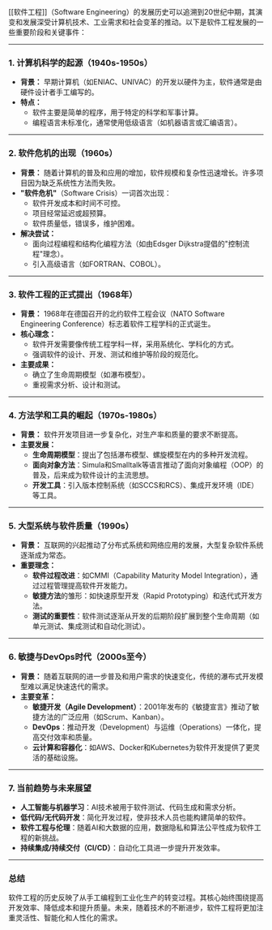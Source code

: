 [[软件工程]]（Software Engineering）的发展历史可以追溯到20世纪中期，其演变和发展深受计算机技术、工业需求和社会变革的推动。以下是软件工程发展的一些重要阶段和关键事件：

---

### **1. 计算机科学的起源（1940s-1950s）**

- **背景：** 早期计算机（如ENIAC、UNIVAC）的开发以硬件为主，软件通常是由硬件设计者手工编写的。
- **特点：**
    - 软件主要是简单的程序，用于特定的科学和军事计算。
    - 编程语言未标准化，通常使用低级语言（如机器语言或汇编语言）。

---

### **2. 软件危机的出现（1960s）**

- **背景：** 随着计算机的普及和应用的增加，软件规模和复杂性迅速增长。许多项目因为缺乏系统性方法而失败。
- **"软件危机"**（Software Crisis）一词首次出现：
    - 软件开发成本和时间不可控。
    - 项目经常延迟或超预算。
    - 软件质量低，错误多，维护困难。
- **解决尝试：**
    - 面向过程编程和结构化编程方法（如由Edsger Dijkstra提倡的"控制流程"理念）。
    - 引入高级语言（如FORTRAN、COBOL）。

---

### **3. 软件工程的正式提出（1968年）**

- **背景：** 1968年在德国召开的北约软件工程会议（NATO Software Engineering Conference）标志着软件工程学科的正式诞生。
- **核心理念：**
    - 软件开发需要像传统工程学科一样，采用系统化、学科化的方式。
    - 强调软件的设计、开发、测试和维护等阶段的规范化。
- **主要成果：**
    - 确立了生命周期模型（如瀑布模型）。
    - 重视需求分析、设计和测试。

---

### **4. 方法学和工具的崛起（1970s-1980s）**

- **背景：** 软件开发项目进一步复杂化，对生产率和质量的要求不断提高。
- **主要发展：**
    - **生命周期模型**：提出了包括瀑布模型、螺旋模型在内的多种开发流程。
    - **面向对象方法**：Simula和Smalltalk等语言推动了面向对象编程（OOP）的普及，后来成为软件设计的主流思想。
    - **开发工具**：引入版本控制系统（如SCCS和RCS）、集成开发环境（IDE）等工具。

---

### **5. 大型系统与软件质量（1990s）**

- **背景：** 互联网的兴起推动了分布式系统和网络应用的发展，大型复杂软件系统逐渐成为常态。
- **重要理念：**
    - **软件过程改进**：如CMMI（Capability Maturity Model Integration），通过过程管理提高软件开发能力。
    - **敏捷方法**的雏形：如快速原型开发（Rapid Prototyping）和迭代式开发方法。
    - **测试的重要性**：软件测试逐渐从开发的后期阶段扩展到整个生命周期（如单元测试、集成测试和自动化测试）。

---

### **6. 敏捷与DevOps时代（2000s至今）**

- **背景：** 随着互联网的进一步普及和用户需求的快速变化，传统的瀑布式开发模型难以满足快速迭代的需求。
- **主要变革：**
    - **敏捷开发（Agile Development）**：2001年发布的《敏捷宣言》推动了敏捷方法的广泛应用（如Scrum、Kanban）。
    - **DevOps**：推动开发（Development）与运维（Operations）一体化，提高交付效率和质量。
    - **云计算和容器化**：如AWS、Docker和Kubernetes为软件开发提供了更灵活的基础设施。

---

### **7. 当前趋势与未来展望**

- **人工智能与机器学习**：AI技术被用于软件测试、代码生成和需求分析。
- **低代码/无代码开发**：简化开发过程，使非技术人员也能构建简单的软件。
- **软件工程与伦理**：随着AI和大数据的应用，数据隐私和算法公平性成为软件工程的新挑战。
- **持续集成/持续交付（CI/CD）**：自动化工具进一步提升开发效率。

---

### **总结**

软件工程的历史反映了从手工编程到工业化生产的转变过程。其核心始终围绕提高开发效率、降低成本和提升质量。未来，随着技术的不断进步，软件工程将更加注重灵活性、智能化和人性化的需求。